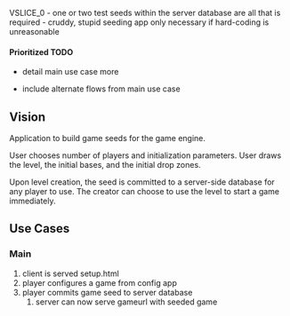 VSLICE_0
    - one or two test seeds within the server database are all that is required
    - cruddy, stupid seeding app only necessary if hard-coding is unreasonable

#### Prioritized TODO

- detail main use case more

- include alternate flows from main use case

## Vision

Application to build game seeds for the game engine.

User chooses number of players and initialization parameters.
User draws the level, the initial bases, and the initial drop zones.

Upon level creation, the seed is committed to a server-side database for any player to use.  The creator can choose to use the level to start a game immediately.

## Use Cases

### Main

1. client is served setup.html
1. player configures a game from config app
1. player commits game seed to server database
    1. server can now serve gameurl with seeded game
